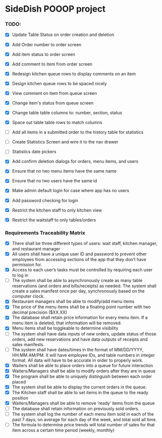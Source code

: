 # SideDish POOOP project

### TODO:
- [x] Update Table Status on order creation and deletion
- [x] Add Order number to order screen
- [x] Add item status to order screen
- [x] Add comment to item from order screen
- [x] Redesign kitchen queue rows to display comments on an item
- [x] Design kitchen queue rows to be spaced nicely
- [x] View comment on item from queue screen
- [x] Change item's status from queue screen
- [x] Change table table columns to: number, section, status
- [x] Space out table table rows to match columns
- [ ] Add all items in a submitted order to the history table for statistics
- [ ] Create Statistics Screen and wire it to the nav drawer
- [ ] Statistics date pickers
- [x] Add confirm deletion dialogs for orders, menu items, and users
- [x] Ensure that no two menu items have the same name
- [x] Ensure that no two users have the same id
- [x] Make admin default login for case where app has no users
- [x] Add password checking for login
- [x] Restrict the kitchen staff to only kitchen view
- [x] Restrict the waitstaff to only tables/orders


### Requirements Traceability Matrix
- [x] There shall be three different types of users: wait staff, kitchen manager, and restaurant manager 
- [x] All users shall have a unique user ID and password to prevent other employees from accessing sections of the app that they don’t have permission for. 
- [x] Access to each user’s tasks must be controlled by requiring each user to log in 
- [ ] The system shall be able to asynchronously create as many table reservations (and orders and bills/receipts) as needed. The system shall create a sales manifest once per day, synchronously based on the computer clock. 
- [x] Restaurant managers shall be able to modify/add menu items 
- [x] The price of the menu items shall be a floating point number with two decimal precision ($XX.XX) 
- [x] The database shall retain price information for every menu item. If a menu item is deleted, that information will be removed. 
- [x] Menu items shall be toggleable to determine visibility 
- [ ] The system shall have data inputs of new orders, update status of those orders, add new reservations and have data outputs of receipts and sales manifests. 
- [ ] The system shall have dates/times in the format of MM/DD/YYYY, HH:MM AM/PM. It will have employee IDs, and table numbers in integer format. All data will have to be accurate in order to properly work. 
- [x] Waiters shall be able to place orders into a queue for future interaction 
- [x] Waiters/Managers shall be able to modify orders after they are in queue 
- [x] The program shall be able to uniquely distinguish between each order placed 
- [x] The system shall be able to display the current orders in the queue. 
- [x] The Kitchen staff shall be able to set items in the queue to the ready position
- [x] Waiters/Managers shall be able to remove ‘ready’ items from the queue 
- [ ] The database shall retain information on previously sold orders. 
- [ ] The system shall log the number of each menu item sold in each of the past 7 days, on average for each day of the week, and total sold all time. 
- [ ] The formula to determine price trends will total number of sales for that item across a certain time period (weekly, monthly) 
